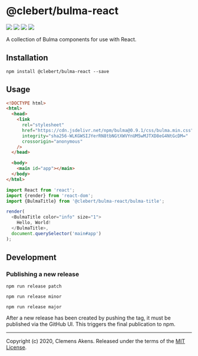# @clebert/bulma-react

[![][ci-badge]][ci-link] [![][version-badge]][version-link]
[![][license-badge]][license-link] [![][types-badge]][types-link]

[ci-badge]: https://github.com/clebert/bulma-react/workflows/CI/badge.svg
[ci-link]: https://github.com/clebert/bulma-react
[version-badge]: https://badgen.net/npm/v/@clebert/bulma-react
[version-link]: https://www.npmjs.com/package/@clebert/bulma-react
[license-badge]: https://badgen.net/npm/license/@clebert/bulma-react
[license-link]: https://github.com/clebert/bulma-react/blob/master/LICENSE
[types-badge]: https://badgen.net/npm/types/@clebert/bulma-react
[types-link]: https://github.com/clebert/bulma-react

A collection of Bulma components for use with React.

## Installation

```
npm install @clebert/bulma-react --save
```

## Usage

```html
<!DOCTYPE html>
<html>
  <head>
    <link
      rel="stylesheet"
      href="https://cdn.jsdelivr.net/npm/bulma@0.9.1/css/bulma.min.css"
      integrity="sha256-WLKGWSIJYerRN8tbNGtXWVYnUM5wMJTXD8eG4NtGcDM="
      crossorigin="anonymous"
    />
  </head>

  <body>
    <main id="app"></main>
  </body>
</html>
```

```js
import React from 'react';
import {render} from 'react-dom';
import {BulmaTitle} from '@clebert/bulma-react/bulma-title';

render(
  <BulmaTitle color="info" size="1">
    Hello, World!
  </BulmaTitle>,
  document.querySelector('main#app')
);
```

## Development

### Publishing a new release

```
npm run release patch
```

```
npm run release minor
```

```
npm run release major
```

After a new release has been created by pushing the tag, it must be published
via the GitHub UI. This triggers the final publication to npm.

---

Copyright (c) 2020, Clemens Akens. Released under the terms of the
[MIT License](https://github.com/clebert/bulma-react/blob/master/LICENSE).
